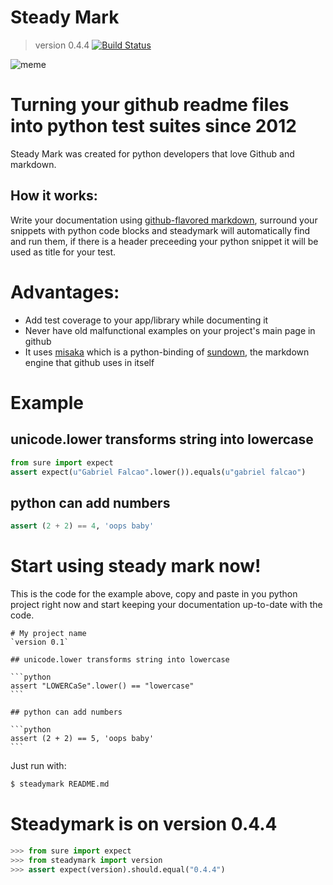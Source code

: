 # Steady Mark
> version 0.4.4
[![Build Status](https://secure.travis-ci.org/gabrielfalcao/steadymark.png?branch=master)](http://travis-ci.org/#!/gabrielfalcao/steadymark)

![meme](http://cdn.memegenerator.net/instances/400x/24908847.jpg)

# Turning your github readme files into python test suites since 2012

Steady Mark was created for python developers that love Github and
markdown.

## How it works:

Write your documentation using [github-flavored markdown](http://github.github.com/github-flavored-markdown/), surround your
snippets with python code blocks and steadymark will automatically
find and run them, if there is a header preceeding your python snippet
it will be used as title for your test.

# Advantages:

* Add test coverage to your app/library while documenting it
* Never have old malfunctional examples on your project's main page in github
* It uses [misaka](http://misaka.61924.nl/) which is a python-binding of [sundown](https://github.com/tanoku/sundown), the markdown engine that github uses in itself

# Example

## unicode.lower transforms string into lowercase

```python
from sure import expect
assert expect(u"Gabriel Falcao".lower()).equals(u"gabriel falcao")
```

## python can add numbers

```python
assert (2 + 2) == 4, 'oops baby'
```

# Start using steady mark now!

This is the code for the example above, copy and paste in you python
project right now and start keeping your documentation up-to-date with
the code.

    # My project name
    `version 0.1`

    ## unicode.lower transforms string into lowercase

    ```python
    assert "LOWERCaSe".lower() == "lowercase"
    ```

    ## python can add numbers

    ```python
    assert (2 + 2) == 5, 'oops baby'
    ```

Just run with:

```bash
$ steadymark README.md
```

# Steadymark is on version 0.4.4

```python
>>> from sure import expect
>>> from steadymark import version
>>> assert expect(version).should.equal("0.4.4")
```
